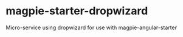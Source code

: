 magpie-starter-dropwizard
=========================

Micro-service using dropwizard for use with magpie-angular-starter
